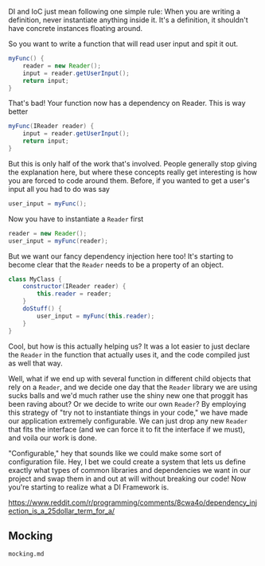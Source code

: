 DI and IoC just mean following one simple rule: When you are writing a definition, never instantiate anything inside it. It's a definition, it shouldn't have concrete instances floating around.

So you want to write a function that will read user input and spit it out.

```java
myFunc() {
    reader = new Reader();
    input = reader.getUserInput();
    return input;
}
```

That's bad! Your function now has a dependency on Reader. This is way better

```java
myFunc(IReader reader) {
    input = reader.getUserInput();
    return input;
}
```

But this is only half of the work that's involved. People generally stop giving the explanation here, but where these concepts really get interesting is how you are forced to code around them. Before, if you wanted to get a user's input all you had to do was say

```java
user_input = myFunc();
```

Now you have to instantiate a `Reader` first

```java
reader = new Reader();
user_input = myFunc(reader);
```

But we want our fancy dependency injection here too! It's starting to become clear that the `Reader` needs to be a property of an object.

```java
class MyClass {
    constructor(IReader reader) {
        this.reader = reader;
    }
    doStuff() {
        user_input = myFunc(this.reader);
    }
}
```

Cool, but how is this actually helping us? It was a lot easier to just declare the `Reader` in the function that actually uses it, and the code compiled just as well that way.

Well, what if we end up with several function in different child objects that rely on a `Reader`, and we decide one day that the `Reader` library we are using sucks balls and we'd much rather use the shiny new one that proggit has been raving about? Or we decide to write our own `Reader`? By employing this strategy of "try not to instantiate things in your code," we have made our application extremely configurable. We can just drop any new `Reader` that fits the interface (and we can force it to fit the interface if we must), and voila our work is done.

"Configurable," hey that sounds like we could make some sort of configuration file. Hey, I bet we could create a system that lets us define exactly what types of common libraries and dependencies we want in our project and swap them in and out at will without breaking our code!
Now you're starting to realize what a DI Framework is.

https://www.reddit.com/r/programming/comments/8cwa4o/dependency_injection_is_a_25dollar_term_for_a/

## Mocking

`mocking.md`